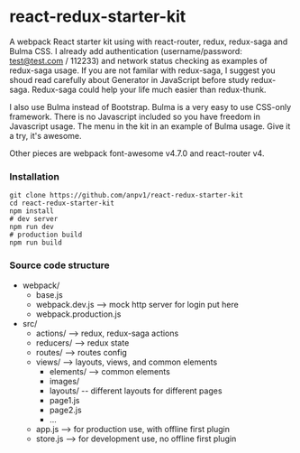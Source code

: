 # react-redux-starter-kit
A webpack React starter kit using with react-router, redux, redux-saga and Bulma CSS.
I already add authentication (username/password: test@test.com / 112233) and network status checking as examples of redux-saga usage.
If you are not familar with redux-saga, I suggest you shoud read carefully about Generator in JavaScript before study redux-saga.
Redux-saga could help your life much easier than redux-thunk.

I also use Bulma instead of Bootstrap. Bulma is a very easy to use CSS-only framework.
There is no Javascript included so you have freedom in Javascript usage. The menu in the kit in an example of Bulma usage.
Give it a try, it's awesome.

Other pieces are webpack font-awesome v4.7.0 and react-router v4.

### Installation
```shell
git clone https://github.com/anpv1/react-redux-starter-kit
cd react-redux-starter-kit
npm install
# dev server
npm run dev
# production build
npm run build
```

### Source code structure
* webpack/
  * base.js
  * webpack.dev.js  --> mock http server for login put here
  * webpack.production.js
* src/
  * actions/ --> redux, redux-saga actions
  * reducers/  --> redux state
  * routes/ --> routes config
  * views/ --> layouts, views, and common elements
    * elements/ --> common elements
    * images/
    * layouts/ -- different layouts for different pages
    * page1.js
    * page2.js
    * ...
  * app.js --> for production use, with offline first plugin
  * store.js --> for development use, no offline first plugin

